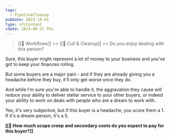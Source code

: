 ```yaml
---
tags:
  - PipelineCleanup
pubDate: 2023-10-01
type: sfcContent
cdate: 2023-09-21 Thu
---
```


> [[🔁 Workflows]] >> [[🧹 Cull & Cleanup]] >> Do you enjoy dealing with this person?

Sure, this buyer might represent a lot of money to your business and you've got to keep your finances rolling.

But some buyers are a major pain - and if they are already giving you a headache before they buy, it'll only get worse once they do.

And while I'm sure you're able to handle it, the aggravation they cause will reduce your ability to deliver stellar service to your other buyers, or indeed your ability to work on deals with people who are a dream to work with.

Yes, it's very subjective, but if this buyer is a headache, you score them a 1. If it's a dream-person, it's a 5.

**[[🔄 How much scope creep and secondary costs do you expect to pay for this buyer?]]**